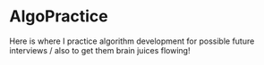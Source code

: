 # AlgoPractice
Here is where I practice algorithm development for possible future interviews / also to get them brain juices flowing!
